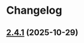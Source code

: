 # Changelog


## [2.4.1](https://github.com/ghaschel/commitzen-poc/compare/v2.4.0...v2.4.1) (2025-10-29)

